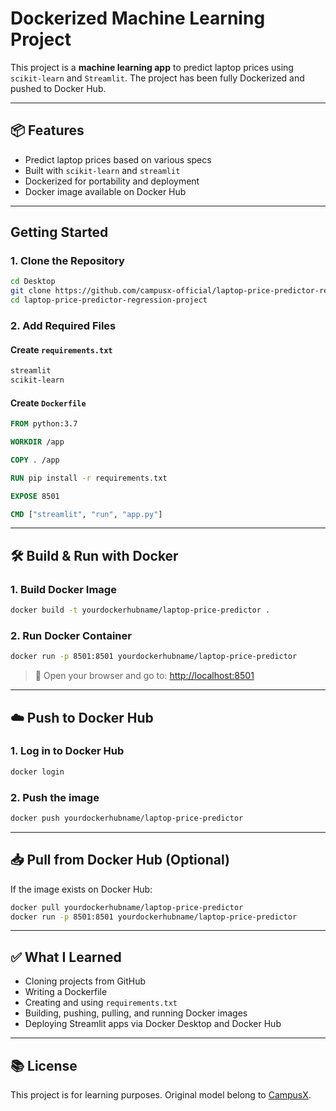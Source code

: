 # Dockerized Machine Learning Project

This project is a **machine learning app** to predict laptop prices using `scikit-learn` and `Streamlit`. The project has been fully Dockerized and pushed to Docker Hub.

---

## 📦 Features

- Predict laptop prices based on various specs
- Built with `scikit-learn` and `streamlit`
- Dockerized for portability and deployment
- Docker image available on Docker Hub

---

## Getting Started

### 1. Clone the Repository

```bash
cd Desktop
git clone https://github.com/campusx-official/laptop-price-predictor-regression-project.git
cd laptop-price-predictor-regression-project
```

### 2. Add Required Files

#### Create `requirements.txt`

```txt
streamlit
scikit-learn
```

#### Create `Dockerfile`

```Dockerfile
FROM python:3.7

WORKDIR /app

COPY . /app

RUN pip install -r requirements.txt

EXPOSE 8501

CMD ["streamlit", "run", "app.py"]
```

---

## 🛠️ Build & Run with Docker

### 1. Build Docker Image

```bash
docker build -t yourdockerhubname/laptop-price-predictor .
```

### 2. Run Docker Container

```bash
docker run -p 8501:8501 yourdockerhubname/laptop-price-predictor
```

> 🔗 Open your browser and go to: [http://localhost:8501](http://localhost:8501)

---

## ☁️ Push to Docker Hub

### 1. Log in to Docker Hub

```bash
docker login
```

### 2. Push the image

```bash
docker push yourdockerhubname/laptop-price-predictor
```

---

## 📥 Pull from Docker Hub (Optional)

If the image exists on Docker Hub:

```bash
docker pull yourdockerhubname/laptop-price-predictor
docker run -p 8501:8501 yourdockerhubname/laptop-price-predictor
```

---

## ✅ What I Learned

- Cloning projects from GitHub
- Writing a Dockerfile
- Creating and using `requirements.txt`
- Building, pushing, pulling, and running Docker images
- Deploying Streamlit apps via Docker Desktop and Docker Hub

---

## 📚 License

This project is for learning purposes. Original model belong to [CampusX](https://github.com/campusx-official).
